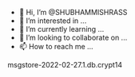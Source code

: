 - 👋 Hi, I’m @SHUBHAMMISHRASS
- 👀 I’m interested in ...
- 🌱 I’m currently learning ...
- 💞️ I’m looking to collaborate on ...
- 📫 How to reach me ...

<!---
SHUBHAMMISHRASS/SHUBHAMMISHRASS is a ✨ special ✨ repository because its `README.md` (this file) appears on your GitHub profile.
You can click the Preview link to take a look at your changes.
--->
msgstore-2022-02-27.1.db.crypt14
